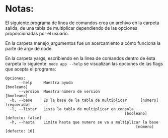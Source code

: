 # Notas:
El siguiente programa de linea de comandos crea un archivo en la carpeta salida, de una tabla de multiplicar dependiendo de las opciones proporcionadas por el usuario.

En la carpeta manejo_argumentos fue un acercamiento a cómo funciona la parte de argv de node.

En la carpeta yargs, escribiendo en la linea de comandos dentro de ésta carpeta lo siguiente: ```node app --help``` se visualizan las opciones de las flags que acepta el programa:

```
Opciones:
      --help     Muestra ayuda                                        [booleano]
      --version  Muestra número de versión                            [booleano]
  -b, --base     Es la base de la tabla de multiplicar      [número] [requerido]
  -l, --listar   Lista la tabla de multiplicar en consola
                                                     [booleano] [defecto: false]
  -h, --hasta    Limite hasta que numero se va a multiplicar la base
                                                          [número] [defecto: 10]
```